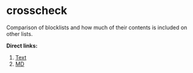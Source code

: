 # crosscheck
Comparison of blocklists and how much of their contents is included on other lists.

**Direct links:**
1. <a href="./results.md">Text</a>
2. <a href="./results.txt">MD</a>
